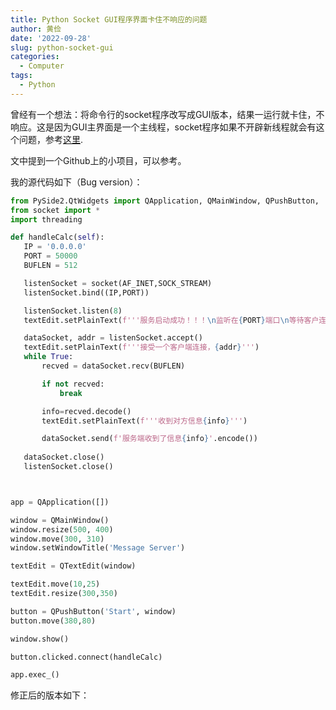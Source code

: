 ```yaml
---
title: Python Socket GUI程序界面卡住不响应的问题
author: 黄俭
date: '2022-09-28'
slug: python-socket-gui
categories:
  - Computer
tags:
  - Python
---
```


曾经有一个想法：将命令行的socket程序改写成GUI版本，结果一运行就卡住，不响应。这是因为GUI主界面是一个主线程，socket程序如果不开辟新线程就会有这个问题，参考[这里](https://www.cxyzjd.com/article/wbdxz/86290139).

文中提到一个Github上的小项目，可以参考。

我的源代码如下（Bug version）：

 ```python
from PySide2.QtWidgets import QApplication, QMainWindow, QPushButton,  QTextEdit, QMessageBox
from socket import *
import threading

def handleCalc(self):
    IP = '0.0.0.0'
    PORT = 50000
    BUFLEN = 512

    listenSocket = socket(AF_INET,SOCK_STREAM)
    listenSocket.bind((IP,PORT))

    listenSocket.listen(8)
    textEdit.setPlainText(f'''服务启动成功！！！\n监听在{PORT}端口\n等待客户连接......''')

    dataSocket, addr = listenSocket.accept()
    textEdit.setPlainText(f'''接受一个客户端连接，{addr}''')
    while True:
        recved = dataSocket.recv(BUFLEN)

        if not recved:
            break

        info=recved.decode()
        textEdit.setPlainText(f'''收到对方信息{info}''')

        dataSocket.send(f'服务端收到了信息{info}'.encode())
    
    dataSocket.close()
    listenSocket.close()



app = QApplication([])

window = QMainWindow()
window.resize(500, 400)
window.move(300, 310)
window.setWindowTitle('Message Server')

textEdit = QTextEdit(window)

textEdit.move(10,25)
textEdit.resize(300,350)

button = QPushButton('Start', window)
button.move(380,80)

window.show()

button.clicked.connect(handleCalc)

app.exec_()
 
 ```
 
修正后的版本如下：